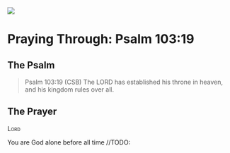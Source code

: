 <img class="intro-right" src="/images/art-paris-psalter.jpg">

# Praying Through: Psalm 103:19

## The Psalm

>Psalm 103:19 (CSB)   The LORD has established his throne in heaven, and his kingdom rules over all. 

## The Prayer

<div style="font-variant: small-caps;">
Lord
</div>

You are God alone
  before all time
  //TODO: 